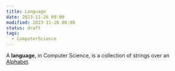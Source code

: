 ```yaml
---
title: Language
date: 2023-11-26 00:00
modified: 2023-11-26 00:00
status: draft
tags:
  - ComputerScience
---
```


A **language**, in Computer Science, is a collection of strings over an [Alphabet](compsci-alphabet.md).

